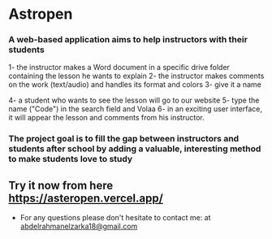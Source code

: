 # Astropen

### A web-based application aims to help instructors with their students
1- the instructor makes a Word document in a specific drive folder containing the lesson he wants to explain
2- the instructor makes comments on the work (text/audio) and handles its format and colors
3- give it a name 

4- a student who wants to see the lesson will go to our website
5- type the name ("Code") in the search field and Volaa 
6- in an exciting user interface, it will appear the lesson and comments from his instructor.

### The project goal is to fill the gap between instructors and students after school by adding a valuable, interesting method to make students love to study

## Try it now from here  https://asteropen.vercel.app/



* For any questions please don't hesitate to contact me: at abdelrahmanelzarka18@gmail.com
